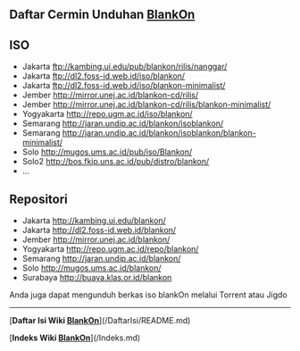 ## Daftar Cermin Unduhan [BlankOn](/BlankOn.md)
## ISO

  - Jakarta ftp://kambing.ui.edu/pub/blankon/rilis/nanggar/
  - Jakarta ftp://dl2.foss-id.web.id/iso/blankon/
  - Jakarta ftp://dl2.foss-id.web.id/iso/blankon-minimalist/
  - Jember http://mirror.unej.ac.id/blankon-cd/rilis/
  - Jember http://mirror.unej.ac.id/blankon-cd/rilis/blankon-minimalist/
  - Yogyakarta http://repo.ugm.ac.id/iso/blankon/
  - Semarang http://jaran.undip.ac.id/blankon/isoblankon/
  - Semarang http://jaran.undip.ac.id/blankon/isoblankon/blankon-minimalist/
  - Solo http://mugos.ums.ac.id/pub/iso/Blankon/
  - Solo2 http://bos.fkip.uns.ac.id/pub/distro/blankon/
  -  ...
## Repositori

  - Jakarta http://kambing.ui.edu/blankon/
  - Jakarta http://dl2.foss-id.web.id/blankon/
  - Jember http://mirror.unej.ac.id/blankon/
  - Yogyakarta http://repo.ugm.ac.id/repo/blankon/
  - Semarang http://jaran.undip.ac.id/blankon/
  - Solo http://mugos.ums.ac.id/blankon/
  - Surabaya http://buaya.klas.or.id/blankon 

Anda juga dapat mengunduh berkas iso blankOn melalui Torrent atau Jigdo 



---
[**Daftar Isi Wiki [BlankOn](/BlankOn.md)**](/DaftarIsi/README.md)
 
[**Indeks Wiki [BlankOn](/BlankOn.md)**](/Indeks.md)



